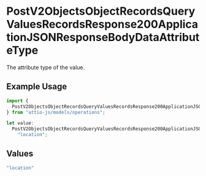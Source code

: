 # PostV2ObjectsObjectRecordsQueryValuesRecordsResponse200ApplicationJSONResponseBodyDataAttributeType

The attribute type of the value.

## Example Usage

```typescript
import {
  PostV2ObjectsObjectRecordsQueryValuesRecordsResponse200ApplicationJSONResponseBodyDataAttributeType,
} from "attio-js/models/operations";

let value:
  PostV2ObjectsObjectRecordsQueryValuesRecordsResponse200ApplicationJSONResponseBodyDataAttributeType =
    "location";
```

## Values

```typescript
"location"
```